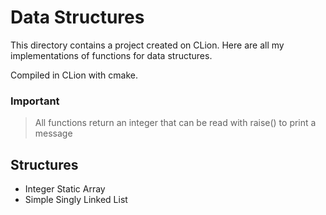 # Data Structures

This directory contains a project created on CLion. Here are all my implementations of functions for data structures.

Compiled in CLion with cmake.

### Important

>All functions return an integer that can be read with raise() to print a message

## Structures

* Integer Static Array
* Simple Singly Linked List



